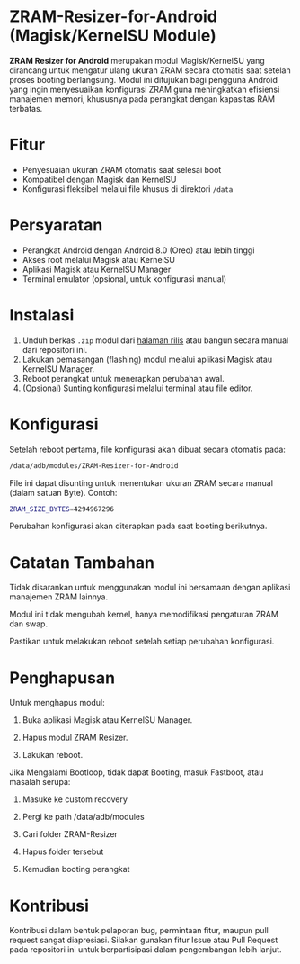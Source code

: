 # ZRAM-Resizer-for-Android (Magisk/KernelSU Module)

**ZRAM Resizer for Android** merupakan modul Magisk/KernelSU yang dirancang untuk mengatur ulang ukuran ZRAM secara otomatis saat setelah proses booting berlangsung. Modul ini ditujukan bagi pengguna Android yang ingin menyesuaikan konfigurasi ZRAM guna meningkatkan efisiensi manajemen memori, khususnya pada perangkat dengan kapasitas RAM terbatas.

# Fitur

- Penyesuaian ukuran ZRAM otomatis saat selesai boot
- Kompatibel dengan Magisk dan KernelSU
- Konfigurasi fleksibel melalui file khusus di direktori `/data`

# Persyaratan

- Perangkat Android dengan Android 8.0 (Oreo) atau lebih tinggi
- Akses root melalui Magisk atau KernelSU
- Aplikasi Magisk atau KernelSU Manager
- Terminal emulator (opsional, untuk konfigurasi manual)

# Instalasi

1. Unduh berkas `.zip` modul dari [halaman rilis](https://github.com/Katryoshkh/ZRAM-Resizer-Android/releases) atau bangun secara manual dari repositori ini.
2. Lakukan pemasangan (flashing) modul melalui aplikasi Magisk atau KernelSU Manager.
3. Reboot perangkat untuk menerapkan perubahan awal.
4. (Opsional) Sunting konfigurasi melalui terminal atau file editor.

# Konfigurasi

Setelah reboot pertama, file konfigurasi akan dibuat secara otomatis pada:

```bash
/data/adb/modules/ZRAM-Resizer-for-Android
```

File ini dapat disunting untuk menentukan ukuran ZRAM secara manual (dalam satuan Byte). Contoh:

   ```bash
   ZRAM_SIZE_BYTES=4294967296
   ```

Perubahan konfigurasi akan diterapkan pada saat booting berikutnya.

# Catatan Tambahan

Tidak disarankan untuk menggunakan modul ini bersamaan dengan aplikasi manajemen ZRAM lainnya.

Modul ini tidak mengubah kernel, hanya memodifikasi pengaturan ZRAM dan swap.

Pastikan untuk melakukan reboot setelah setiap perubahan konfigurasi.


# Penghapusan

Untuk menghapus modul:

1. Buka aplikasi Magisk atau KernelSU Manager.


2. Hapus modul ZRAM Resizer.


3. Lakukan reboot.

Jika Mengalami Bootloop, tidak dapat Booting, masuk Fastboot, atau masalah serupa:

1. Masuke ke custom recovery
   
2. Pergi ke path /data/adb/modules
   
3. Cari folder ZRAM-Resizer
   
4. Hapus folder tersebut
   
5. Kemudian booting perangkat

# Kontribusi

Kontribusi dalam bentuk pelaporan bug, permintaan fitur, maupun pull request sangat diapresiasi. Silakan gunakan fitur Issue atau Pull Request pada repositori ini untuk berpartisipasi dalam pengembangan lebih lanjut.
